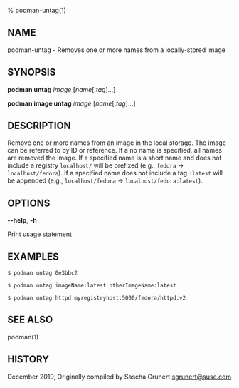 % podman-untag(1)

## NAME
podman\-untag - Removes one or more names from a locally-stored image

## SYNOPSIS
**podman untag** *image* [*name*[:*tag*]...]

**podman image untag** *image* [*name*[:*tag*]...]

## DESCRIPTION
Remove one or more names from an image in the local storage.  The image can be referred to by ID or reference.  If a no name is specified, all names are removed the image.  If a specified name is a short name and does not include a registry `localhost/` will be prefixed (e.g., `fedora` -> `localhost/fedora`). If a specified name does not include a tag `:latest` will be appended (e.g., `localhost/fedora` -> `localhost/fedora:latest`).

## OPTIONS

**--help**, **-h**

Print usage statement

## EXAMPLES

```
$ podman untag 0e3bbc2

$ podman untag imageName:latest otherImageName:latest

$ podman untag httpd myregistryhost:5000/fedora/httpd:v2
```


## SEE ALSO
podman(1)

## HISTORY
December 2019, Originally compiled by Sascha Grunert <sgrunert@suse.com>
